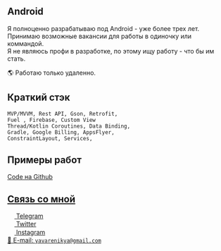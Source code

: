 ## Android

Я полноценно разрабатываю под Android - уже более трех лет.<br>
Принимаю возможные вакансии для работы в одиночку или коммандой.<br>
Я не являюсь профи в разработке, по этому ищу работу - что бы им стать.

🌎 Работаю только удаленно.

## Краткий стэк
```
MVP/MVVM, Rest API, Gson, Retrofit,
Fuel , Firebase, Custom View
Thread/Kotlin Coroutines, Data Binding,
Gradle, Google Billing, AppsFlyer,
ConstraintLayout, Services, 
```

## Примеры работ
<a href="https://github.com/kotleni/code-android">Code на Github</code><br>

## Связь со мной
<a href="https://t.me/kotleni"><img src="https://upload.wikimedia.org/wikipedia/commons/thumb/8/82/Telegram_logo.svg/768px-Telegram_logo.svg.png" width=16 height=16 align="center" /> Telegram</a><br>
<a href="https://twitter.com/kotleni_"><img src="https://upload.wikimedia.org/wikipedia/ru/thumb/9/9f/Twitter_bird_logo_2012.svg/99px-Twitter_bird_logo_2012.svg.png" width=16 height=16 align="center" /> Twitter</a><br>
<a href="https://instagram.com/kotleni.ph"><img src="https://upload.wikimedia.org/wikipedia/commons/thumb/e/e7/Instagram_logo_2016.svg/768px-Instagram_logo_2016.svg.png" width=16 height=16 align="center" /> Instagram</a><br>
<a href="mailto:yavarenikya@gmail.com">📩 E-mail: `yavarenikya@gmail.com`</a><br>
